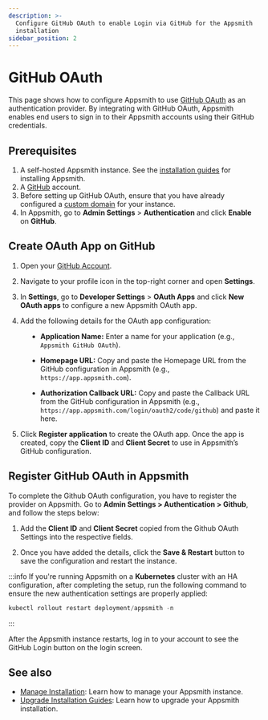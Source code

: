 ```yaml
---
description: >-
  Configure GitHub OAuth to enable Login via GitHub for the Appsmith
  installation
sidebar_position: 2
---
```


# GitHub OAuth


This page shows how to configure Appsmith to use [GitHub OAuth](https://docs.github.com/en/apps/oauth-apps/building-oauth-apps/authorizing-oauth-apps) as an authentication provider. By integrating with GitHub OAuth, Appsmith enables end users to sign in to their Appsmith accounts using their GitHub credentials.

## Prerequisites

1. A self-hosted Appsmith instance. See the [installation guides](/getting-started/setup/installation-guides) for installing Appsmith.
2. A [GitHub](https://github.com/login) account.
3. Before setting up GitHub OAuth, ensure that you have already configured a [custom domain](/getting-started/setup/instance-configuration/custom-domain) for your instance.
4. In Appsmith, go to **Admin Settings** > **Authentication** and click **Enable** on  **GitHub**.



## Create OAuth App on GitHub


1. Open your [GitHub Account](https://github.com).

2. Navigate to your profile icon in the top-right corner and open **Settings**.

3. In **Settings**, go to **Developer Settings** > **OAuth Apps** and click **New OAuth apps** to configure a new Appsmith OAuth app.



<ZoomImage src="/img/github-oauth-create.png" alt="" caption="" />


4. Add the following details for the OAuth app configuration:

<dd>

- **Application Name:** Enter a name for your application (e.g., `Appsmith GitHub OAuth`).

- **Homepage URL:** Copy and paste the Homepage URL from the GitHub configuration in Appsmith (e.g., `https://app.appsmith.com`).

- **Authorization Callback URL:** Copy and paste the Callback URL from the GitHub configuration in Appsmith (e.g., `https://app.appsmith.com/login/oauth2/code/github`) and paste it here.

<ZoomImage src="/img/oauth-settings-github.png" alt="" caption="" />



</dd>

5. Click **Register application** to create the OAuth app. Once the app is created, copy the **Client ID** and **Client Secret** to use in Appsmith’s GitHub configuration.




## Register GitHub OAuth in Appsmith

To complete the Github OAuth configuration, you have to register the provider on Appsmith. Go to **Admin Settings > Authentication > Github**, and follow the steps below:


<ZoomImage src="/img/github-appsmith-settings.png" alt="" caption="" />



1. Add the **Client ID** and **Client Secret** copied from the Github OAuth Settings into the respective fields.

2. Once you have added the details, click the **Save & Restart** button to save the configuration and restart the instance.


:::info
If you're running Appsmith on a **Kubernetes** cluster with an HA configuration, after completing the setup, run the following command to ensure the new authentication settings are properly applied:

```js
kubectl rollout restart deployment/appsmith -n
```
:::

After the Appsmith instance restarts, log in to your account to see the GitHub Login button on the login screen.

<ZoomImage src="/img/github-auth.png" alt="" caption="" />




## See also

- [Manage Installation](/getting-started/setup/instance-configuration): Learn how to manage your Appsmith instance.
- [Upgrade Installation Guides](/getting-started/setup/instance-management/): Learn how to upgrade your Appsmith installation.
